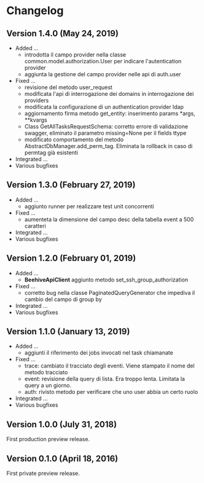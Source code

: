 # Changelog

## Version 1.4.0 (May 24, 2019)

* Added ...
    * introdotta il campo provider nella classe common.model.authorization.User per indicare l'autentication provider
    * aggiunta la gestione del campo provider nelle api di auth.user
* Fixed ...
    * revisione del metodo user_request
    * modificata l'api di interrogazione dei domains in interrogazione dei providers
    * modificata la configurazione di un authentication provider ldap
    * aggiornamento firma metodo get_entity: inserimento params *args, **kvargs
    * Class GetAllTasksRequestSchema: corretto errore di validazione swagger, eliminato il parametro missing=None per il 
      fields ttype
    * modificato comportamento del metodo AbstractDbManager.add_perm_tag. Eliminata la rollback in caso di permtag già esistenti
* Integrated ...
* Various bugfixes

## Version 1.3.0 (February 27, 2019)

* Added ...
    * aggiunto runner per realizzare test unit concorrenti
* Fixed ...
    * aumenteta la dimensione del campo desc della tabella event a 500 caratteri
* Integrated ...
* Various bugfixes

## Version 1.2.0 (February 01, 2019)

* Added ...
    * **BeehiveApiClient** aggiunto metodo set_ssh_group_authorization
* Fixed ...
    * corretto bug nella classe PaginatedQueryGenerator che impediva il cambio del campo di group by
* Integrated ...
* Various bugfixes

## Version 1.1.0 (January 13, 2019)

* Added ...
    * aggiunti il riferimento dei jobs invocati nel task chiamanate
* Fixed ...
    * trace: cambiato il tracciato degli eventi. Viene stampato il nome del metodo tracciato
    * event: revisione della query di lista. Era troppo lenta. Limitata la query a un giorno.
    * auth: rivisto metodo per verificare che uno user abbia un certo ruolo
* Integrated ...
* Various bugfixes

## Version 1.0.0 (July 31, 2018)

First production preview release.

## Version 0.1.0 (April 18, 2016)

First private preview release.